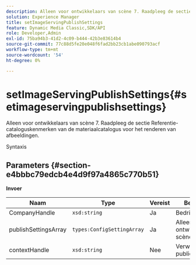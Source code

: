```yaml
---
description: Alleen voor ontwikkelaars van scène 7. Raadpleeg de sectie Referentie-cataloguskenmerken van de materiaalcatalogus voor het renderen van afbeeldingen.
solution: Experience Manager
title: setImageServingPublishSettings
feature: Dynamic Media Classic,SDK/API
role: Developer,Admin
exl-id: 75ba94b3-41d2-4c09-b444-42b3e83614b4
source-git-commit: 77c88d5fe20e048f6fad2bb23cb1abe090793acf
workflow-type: tm+mt
source-wordcount: '54'
ht-degree: 0%

---
```


# setImageServingPublishSettings{#setimageservingpublishsettings}

Alleen voor ontwikkelaars van scène 7. Raadpleeg de sectie Referentie-cataloguskenmerken van de materiaalcatalogus voor het renderen van afbeeldingen.

Syntaxis

## Parameters {#section-e4bbbc79edcb4e4d9f97a4865c770b51}

**Invoer**

| Naam | Type | Vereist | Beschrijving |
|---|---|---|---|
| CompanyHandle | `xsd:string` | Ja | Bedrijfshandgreep. |
| publishSettingsArray | `types:ConfigSettingArray` | Ja | Alleen voor ontwikkelaars van scène 7. |
| contextHandle | `xsd:string` | Nee | Verwerk de publicatiecontext. |
